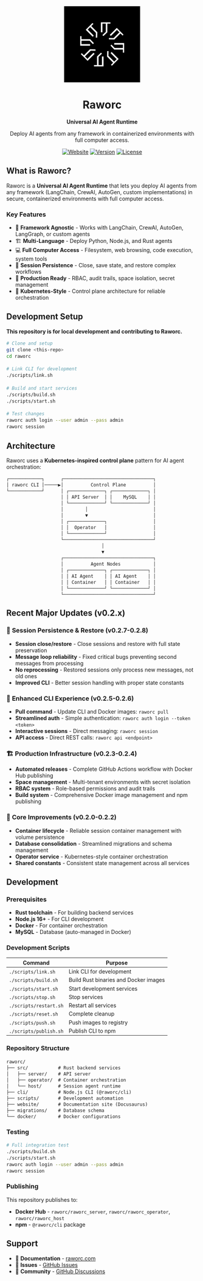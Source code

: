<div align="center">
  <img src="assets/logo.png" alt="Raworc Logo" width="200"/>
  
  # Raworc
  
  **Universal AI Agent Runtime**
  
  Deploy AI agents from any framework in containerized environments with full computer access.
  
  [![Website](https://img.shields.io/badge/Website-raworc.com-blue?style=for-the-badge)](https://raworc.com)
  [![Version](https://img.shields.io/badge/Version-0.2.9-green?style=for-the-badge)](https://github.com/SivaRagavan/raworc/releases)
  [![License](https://img.shields.io/badge/License-Proprietary-red?style=for-the-badge)](LICENSE)
</div>

## What is Raworc?

Raworc is a **Universal AI Agent Runtime** that lets you deploy AI agents from any framework (LangChain, CrewAI, AutoGen, custom implementations) in secure, containerized environments with full computer access.

### Key Features

- 🚀 **Framework Agnostic** - Works with LangChain, CrewAI, AutoGen, LangGraph, or custom agents
- 🏗️ **Multi-Language** - Deploy Python, Node.js, and Rust agents  
- 💻 **Full Computer Access** - Filesystem, web browsing, code execution, system tools
- 🔄 **Session Persistence** - Close, save state, and restore complex workflows
- 🏢 **Production Ready** - RBAC, audit trails, space isolation, secret management
- 🐳 **Kubernetes-Style** - Control plane architecture for reliable orchestration

## Development Setup

**This repository is for local development and contributing to Raworc.**

```bash
# Clone and setup
git clone <this-repo>
cd raworc

# Link CLI for development  
./scripts/link.sh

# Build and start services
./scripts/build.sh
./scripts/start.sh

# Test changes
raworc auth login --user admin --pass admin
raworc session
```

## Architecture

Raworc uses a **Kubernetes-inspired control plane** pattern for AI agent orchestration:

```
┌────────────┐      ┌─────────────────────────────────┐
│ raworc CLI │─────▶│          Control Plane          │
└────────────┘      │ ┌─────────────┐ ┌─────────────┐ │
                    │ │ API Server  │ │    MySQL    │ │
                    │ └─────────────┘ └─────────────┘ │
                    │        │                        │
                    │        ▼                        │
                    │ ┌─────────────┐                 │
                    │ │  Operator   │                 │
                    │ └─────────────┘                 │
                    └─────────────────────────────────┘
                                   │
                                   ▼
                    ┌─────────────────────────────────┐
                    │          Agent Nodes            │
                    │ ┌─────────────┐ ┌─────────────┐ │
                    │ │ AI Agent    │ │ AI Agent    │ │
                    │ │ Container   │ │ Container   │ │
                    │ └─────────────┘ └─────────────┘ │
                    └─────────────────────────────────┘
```

## Recent Major Updates (v0.2.x)

### 🔄 **Session Persistence & Restore (v0.2.7-0.2.8)**
- **Session close/restore** - Close sessions and restore with full state preservation
- **Message loop reliability** - Fixed critical bugs preventing second messages from processing  
- **No reprocessing** - Restored sessions only process new messages, not old ones
- **Improved CLI** - Better session handling with proper state constants

### 🚀 **Enhanced CLI Experience (v0.2.5-0.2.6)**  
- **Pull command** - Update CLI and Docker images: `raworc pull`
- **Streamlined auth** - Simple authentication: `raworc auth login --token <token>`
- **Interactive sessions** - Direct messaging: `raworc session`
- **API access** - Direct REST calls: `raworc api <endpoint>`

### 🏗️ **Production Infrastructure (v0.2.3-0.2.4)**
- **Automated releases** - Complete GitHub Actions workflow with Docker Hub publishing
- **Space management** - Multi-tenant environments with secret isolation  
- **RBAC system** - Role-based permissions and audit trails
- **Build system** - Comprehensive Docker image management and npm publishing

### 🔧 **Core Improvements (v0.2.0-0.2.2)**
- **Container lifecycle** - Reliable session container management with volume persistence
- **Database consolidation** - Streamlined migrations and schema management  
- **Operator service** - Kubernetes-style container orchestration
- **Shared constants** - Consistent state management across all services

## Development

### Prerequisites

- **Rust toolchain** - For building backend services
- **Node.js 16+** - For CLI development  
- **Docker** - For container orchestration
- **MySQL** - Database (auto-managed in Docker)

### Development Scripts

| Command | Purpose |
|---------|---------|
| `./scripts/link.sh` | Link CLI for development |
| `./scripts/build.sh` | Build Rust binaries and Docker images |
| `./scripts/start.sh` | Start development services |
| `./scripts/stop.sh` | Stop services |
| `./scripts/restart.sh` | Restart all services |
| `./scripts/reset.sh` | Complete cleanup |
| `./scripts/push.sh` | Push images to registry |
| `./scripts/publish.sh` | Publish CLI to npm |

### Repository Structure

```
raworc/
├── src/           # Rust backend services
│   ├── server/    # API server  
│   ├── operator/  # Container orchestration
│   └── host/      # Session agent runtime
├── cli/           # Node.js CLI (@raworc/cli)
├── scripts/       # Development automation
├── website/       # Documentation site (Docusaurus)
├── migrations/    # Database schema
└── docker/        # Docker configurations
```

### Testing

```bash
# Full integration test
./scripts/build.sh
./scripts/start.sh
raworc auth login --user admin --pass admin
raworc session
```

### Publishing

This repository publishes to:
- **Docker Hub** - `raworc/raworc_server`, `raworc/raworc_operator`, `raworc/raworc_host`
- **npm** - `@raworc/cli` package

## Support

- 📖 **Documentation** - [raworc.com](https://raworc.com)  
- 🐛 **Issues** - [GitHub Issues](https://github.com/SivaRagavan/raworc/issues)
- 💬 **Community** - [GitHub Discussions](https://github.com/SivaRagavan/raworc/discussions)